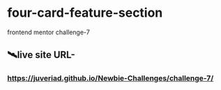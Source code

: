 # four-card-feature-section
frontend mentor challenge-7
## 🛰️live site URL- 
 ### https://juveriad.github.io/Newbie-Challenges/challenge-7/
